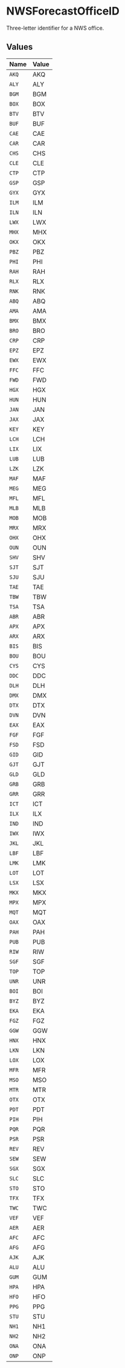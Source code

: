 # NWSForecastOfficeID

Three-letter identifier for a NWS office.


## Values

| Name  | Value |
| ----- | ----- |
| `AKQ` | AKQ   |
| `ALY` | ALY   |
| `BGM` | BGM   |
| `BOX` | BOX   |
| `BTV` | BTV   |
| `BUF` | BUF   |
| `CAE` | CAE   |
| `CAR` | CAR   |
| `CHS` | CHS   |
| `CLE` | CLE   |
| `CTP` | CTP   |
| `GSP` | GSP   |
| `GYX` | GYX   |
| `ILM` | ILM   |
| `ILN` | ILN   |
| `LWX` | LWX   |
| `MHX` | MHX   |
| `OKX` | OKX   |
| `PBZ` | PBZ   |
| `PHI` | PHI   |
| `RAH` | RAH   |
| `RLX` | RLX   |
| `RNK` | RNK   |
| `ABQ` | ABQ   |
| `AMA` | AMA   |
| `BMX` | BMX   |
| `BRO` | BRO   |
| `CRP` | CRP   |
| `EPZ` | EPZ   |
| `EWX` | EWX   |
| `FFC` | FFC   |
| `FWD` | FWD   |
| `HGX` | HGX   |
| `HUN` | HUN   |
| `JAN` | JAN   |
| `JAX` | JAX   |
| `KEY` | KEY   |
| `LCH` | LCH   |
| `LIX` | LIX   |
| `LUB` | LUB   |
| `LZK` | LZK   |
| `MAF` | MAF   |
| `MEG` | MEG   |
| `MFL` | MFL   |
| `MLB` | MLB   |
| `MOB` | MOB   |
| `MRX` | MRX   |
| `OHX` | OHX   |
| `OUN` | OUN   |
| `SHV` | SHV   |
| `SJT` | SJT   |
| `SJU` | SJU   |
| `TAE` | TAE   |
| `TBW` | TBW   |
| `TSA` | TSA   |
| `ABR` | ABR   |
| `APX` | APX   |
| `ARX` | ARX   |
| `BIS` | BIS   |
| `BOU` | BOU   |
| `CYS` | CYS   |
| `DDC` | DDC   |
| `DLH` | DLH   |
| `DMX` | DMX   |
| `DTX` | DTX   |
| `DVN` | DVN   |
| `EAX` | EAX   |
| `FGF` | FGF   |
| `FSD` | FSD   |
| `GID` | GID   |
| `GJT` | GJT   |
| `GLD` | GLD   |
| `GRB` | GRB   |
| `GRR` | GRR   |
| `ICT` | ICT   |
| `ILX` | ILX   |
| `IND` | IND   |
| `IWX` | IWX   |
| `JKL` | JKL   |
| `LBF` | LBF   |
| `LMK` | LMK   |
| `LOT` | LOT   |
| `LSX` | LSX   |
| `MKX` | MKX   |
| `MPX` | MPX   |
| `MQT` | MQT   |
| `OAX` | OAX   |
| `PAH` | PAH   |
| `PUB` | PUB   |
| `RIW` | RIW   |
| `SGF` | SGF   |
| `TOP` | TOP   |
| `UNR` | UNR   |
| `BOI` | BOI   |
| `BYZ` | BYZ   |
| `EKA` | EKA   |
| `FGZ` | FGZ   |
| `GGW` | GGW   |
| `HNX` | HNX   |
| `LKN` | LKN   |
| `LOX` | LOX   |
| `MFR` | MFR   |
| `MSO` | MSO   |
| `MTR` | MTR   |
| `OTX` | OTX   |
| `PDT` | PDT   |
| `PIH` | PIH   |
| `PQR` | PQR   |
| `PSR` | PSR   |
| `REV` | REV   |
| `SEW` | SEW   |
| `SGX` | SGX   |
| `SLC` | SLC   |
| `STO` | STO   |
| `TFX` | TFX   |
| `TWC` | TWC   |
| `VEF` | VEF   |
| `AER` | AER   |
| `AFC` | AFC   |
| `AFG` | AFG   |
| `AJK` | AJK   |
| `ALU` | ALU   |
| `GUM` | GUM   |
| `HPA` | HPA   |
| `HFO` | HFO   |
| `PPG` | PPG   |
| `STU` | STU   |
| `NH1` | NH1   |
| `NH2` | NH2   |
| `ONA` | ONA   |
| `ONP` | ONP   |